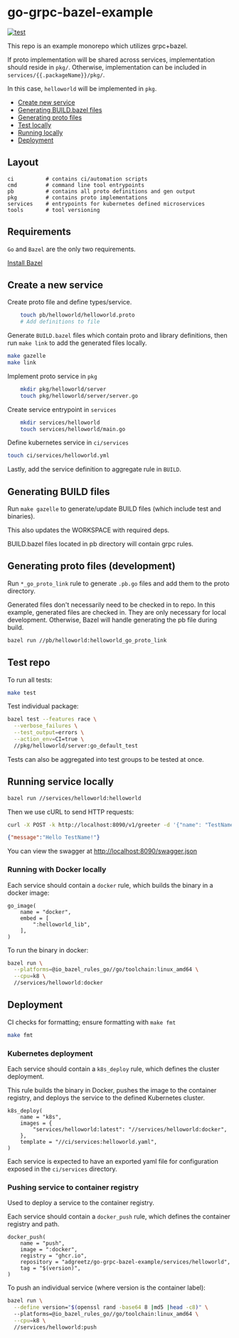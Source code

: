# go-grpc-bazel-example

[![test](https://github.com/AdGreetz/go-grpc-bazel-example/actions/workflows/go.yml/badge.svg)](https://github.com/AdGreetz/go-grpc-bazel-example/actions/workflows/go.yml)

This repo is an example monorepo which utilizes grpc+bazel.

If proto implementation will be shared across services, implementation should reside in `pkg/`. Otherwise,
implementation can be included in `services/{{.packageName}}/pkg/`.

In this case, `helloworld` will be implemented in `pkg`.

- [Create new service](#create-a-new-service)
- [Generating BUILD.bazel files](#generating-build-files)
- [Generating proto files](#generating-proto-files-(development))
- [Test locally](#test-repo)
- [Running locally](#running-service-locally)
- [Deployment](#deployment)

## Layout

```
ci          # contains ci/automation scripts
cmd         # command line tool entrypoints
pb          # contains all proto definitions and gen output
pkg         # contains proto implementations
services    # entrypoints for kubernetes defined microservices
tools       # tool versioning
```

## Requirements

`Go` and `Bazel` are the only two requirements.

[Install Bazel](https://docs.bazel.build/versions/master/install.html)

## Create a new service

Create proto file and define types/service.
```bash
    touch pb/helloworld/helloworld.proto
    # Add definitions to file
```

Generate `BUILD.bazel` files which contain proto and library definitions, then run `make link` to add
the generated files locally.
```bash
make gazelle
make link
```

Implement proto service in `pkg`
```bash
    mkdir pkg/helloworld/server
    touch pkg/helloworld/server/server.go
```

Create service entrypoint in `services`
```bash
    mkdir services/helloworld
    touch services/helloworld/main.go
```

Define kubernetes service in `ci/services`
```bash
touch ci/services/helloworld.yml
```

Lastly, add the service definition to aggregate rule in `BUILD`.

## Generating BUILD files

Run `make gazelle` to generate/update BUILD files (which include test and binaries).

This also updates the WORKSPACE with required deps.

BUILD.bazel files located in pb directory will contain grpc rules.

## Generating proto files (development)

Run `*_go_proto_link` rule to generate `.pb.go` files and add them to the proto directory.

Generated files don't necessarily need to be checked in to repo.
In this example, generated files are checked in. They are only necessary for local development.
Otherwise, Bazel will handle generating the pb file during build.

```bash
bazel run //pb/helloworld:helloworld_go_proto_link
```

## Test repo

To run all tests:
```bash
make test
```

Test individual package:
```bash
bazel test --features race \
  --verbose_failures \
  --test_output=errors \
  --action_env=CI=true \
  //pkg/helloworld/server:go_default_test
```

Tests can also be aggregated into test groups to be tested at once.

## Running service locally

```bash
bazel run //services/helloworld:helloworld
```

Then we use cURL to send HTTP requests:

```bash
curl -X POST -k http://localhost:8090/v1/greeter -d '{"name": "TestName"}'
```
```json
{"message":"Hello TestName!"}
```

You can view the swagger at [http://localhost:8090/swagger.json](http://localhost:8090/swagger.json)

### Running with Docker locally

Each service should contain a `docker` rule, which builds the binary in a docker image:

```
go_image(
    name = "docker",
    embed = [
        ":helloworld_lib",
    ],
)
```
To run the binary in docker:

```bash
bazel run \
  --platforms=@io_bazel_rules_go//go/toolchain:linux_amd64 \
  --cpu=k8 \
  //services/helloworld:docker
```

## Deployment

CI checks for formatting; ensure formatting with `make fmt`

```bash
make fmt
```

### Kubernetes deployment

Each service should contain a `k8s_deploy` rule, which defines the cluster deployment.

This rule builds the binary in Docker, pushes the image to the container registry, 
and deploys the service to the defined Kubernetes cluster. 

```
k8s_deploy(
    name = "k8s",
    images = {
        "services/helloworld:latest": "//services/helloworld:docker",
    },
    template = "//ci/services:helloworld.yaml",
)
```

Each service is expected to have an exported yaml file for configuration exposed in the `ci/services` directory.

### Pushing service to container registry

Used to deploy a service to the container registry.

Each service should contain a `docker_push` rule, which defines the container registry and path.

```
docker_push(
    name = "push",
    image = ":docker",
    registry = "ghcr.io",
    repository = "adgreetz/go-grpc-bazel-example/services/helloworld",
    tag = "$(version)",
)
```

To push an individual service (where version is the container label):

```bash
bazel run \
  --define version="$(openssl rand -base64 8 |md5 |head -c8)" \ 
  --platforms=@io_bazel_rules_go//go/toolchain:linux_amd64 \
  --cpu=k8 \
  //services/helloworld:push
```


